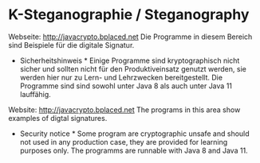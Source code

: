 # K-Steganographie / Steganography

Webseite: http://javacrypto.bplaced.net Die Programme in diesem Bereich sind Beispiele für die digitale Signatur.

* Sicherheitshinweis * Einige Programme sind kryptographisch nicht sicher und sollten nicht für den Produktiveinsatz genutzt werden, sie werden hier nur zu Lern- und Lehrzwecken bereitgestellt. Die Programme sind sind sowohl unter Java 8 als auch unter Java 11 lauffähig.

Website: http://javacrypto.bplaced.net The programs in this area show examples of digtal signatures.

* Security notice * Some program are cryptographic unsafe and should not used in any production case, they are provided for learning purposes only. The programms are runnable with Java 8 and Java 11.
